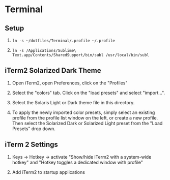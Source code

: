 Terminal
========

## Setup

1. ```ln -s ~/dotfiles/Terminal/.profile ~/.profile```

2. ```ln -s /Applications/Sublime\ Text.app/Contents/SharedSupport/bin/subl /usr/local/bin/subl```

## iTerm2 Solarized Dark Theme

1. Open iTerm2, open Preferences, click on the "Profiles"

2. Select the "colors" tab. Click on the "load presets" and select "import...".

3. Select the Solaris Light or Dark theme file in this directory.

4. To apply the newly imported color presets, simply select an existing profile from the profile list window on the left, or create a new profile. Then select the Solarized Dark or Solarized Light preset from the "Load Presets" drop down.

## iTerm 2 Settings

1. Keys -> Hotkey -> activate "Show/hide iTerm2 with a system-wide hotkey" and "Hotkey toggles a dedicated window with profile"

2. Add iTerm2 to startup applications